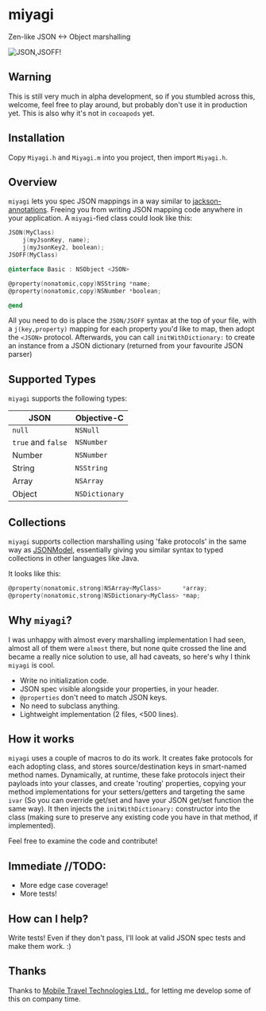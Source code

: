 miyagi
======

Zen-like JSON <-> Object marshalling

![JSON,JSOFF!](http://www.cazejefitness.com/mr-miyagi-smiling.jpg)

## Warning

This is still very much in alpha development, so if you stumbled across this, welcome, 
feel free to play around, but probably don't use it in production yet. This is also why it's not in `cocoapods` yet.

## Installation

Copy `Miyagi.h` and `Miyagi.m` into you project, then import `Miyagi.h`.

## Overview

`miyagi` lets you spec JSON mappings in a way similar to [jackson-annotations](https://github.com/FasterXML/jackson-annotations).
Freeing you from writing JSON mapping code anywhere in your application. A `miyagi`-fied class could look like this: 

```objective-c
JSON(MyClass)
    j(myJsonKey, name);
    j(myJsonKey2, boolean);
JSOFF(MyClass)

@interface Basic : NSObject <JSON>

@property(nonatomic,copy)NSString *name;
@property(nonatomic,copy)NSNumber *boolean;

@end
```

All you need to do is place the `JSON/JSOFF` syntax at the top of your file, 
with a `j(key,property)` mapping for each property you'd like to map, then adopt the `<JSON>` protocol.
Afterwards, you can call `initWithDictionary:` to create an instance from a JSON dictionary 
(returned from your favourite JSON parser)

## Supported Types

`miyagi` supports the following types:

JSON               | Objective-C
-------------------|-------------
`null`             | `NSNull`
`true` and `false` | `NSNumber`
Number             | `NSNumber`
String             | `NSString`
Array              | `NSArray`
Object             | `NSDictionary`

## Collections

`miyagi` supports collection marshalling using 'fake protocols' in the same way as [JSONModel](https://github.com/icanzilb/JSONModel), 
essentially giving you similar syntax to typed collections in other languages like Java.

It looks like this:

```objective-c
@property(nonatomic,strong)NSArray<MyClass>      *array;
@property(nonatomic,strong)NSDictionary<MyClass> *map;
```

## Why `miyagi`?

I was unhappy with almost every marshalling implementation I had seen, almost all of them were `almost` there,
but none quite crossed the line and became a really nice solution to use, all had caveats, so here's why I
think `miyagi` is cool.

* Write no initialization code.
* JSON spec visible alongside your properties, in your header.
* `@properties` don't need to match JSON keys.
* No need to subclass anything.
* Lightweight implementation (2 files, <500 lines).

## How it works

`miyagi` uses a couple of macros to do its work. It creates fake protocols for each adopting class, 
and stores source/destination keys in smart-named method names. Dynamically, at runtime, these
fake protocols inject their payloads into your classes, and create 'routing' properties, copying your
method implementations for your setters/getters and targeting the same `ivar` (So you can override get/set 
and have your JSON get/set function the same way). It then injects the `initWithDictionary:` constructor
into the class (making sure to preserve any existing code you have in that method, if implemented).

Feel free to examine the code and contribute!

## Immediate //TODO:

* More edge case coverage!
* More tests!

## How can I help?

Write tests! Even if they don't pass, I'll look at valid JSON spec tests and make them work. :)

## Thanks

Thanks to [Mobile Travel Technologies Ltd.](http://mttnow.com), for letting me develop some of this on company time.


